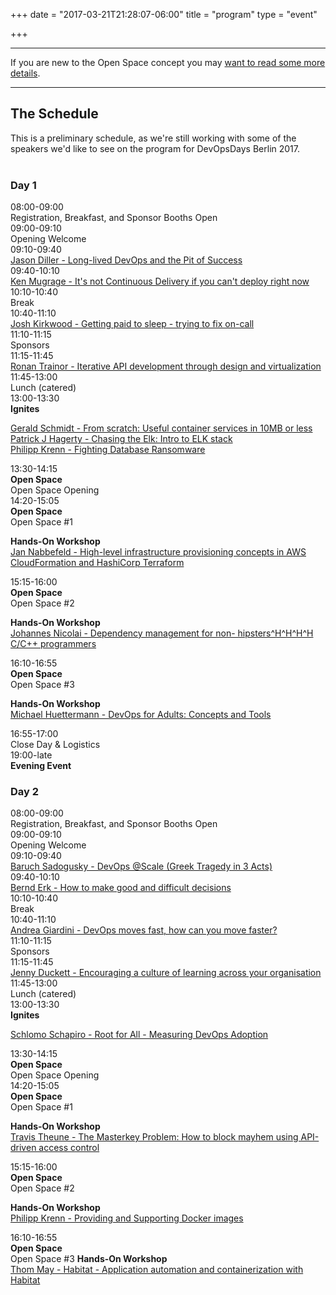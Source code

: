 +++
date = "2017-03-21T21:28:07-06:00"
title = "program"
type = "event"

+++

<div class = "row">
  <div class = "col-md-12">
    <hr />
    If you are new to the Open Space concept you may <a href="/pages/open-space-format">want to read some more details</a>.
    <hr />
  </div>
</div>

<div class = "row">
  <div class = "col-md-12 col-md-offset-4">
    <h2>The Schedule</h2>
    This is a preliminary schedule, as we're still working with some of the speakers we'd like to see on the program for DevOpsDays Berlin 2017.</br></br>
  </div>
</div>

<div class = "row">
  <div class = "col-md-6">
    <div class = "row">
      <div class = "col-md-12">
        <h3>Day 1</h3>
      </div>
    </div>
    <!-- this div is repeated for each timeslot -->
    <div class = "row">
      <div class = "col-md-4">
        <time>08:00-09:00</time>
      </div>
      <div class = "col-md-6 box">
        Registration, Breakfast, and Sponsor Booths Open
      </div>
    </div> <!-- end timeslot div -->
    <!-- this div is repeated for each timeslot -->
    <div class = "row">
      <div class = "col-md-4">
        <time>09:00-09:10</time>
      </div>
      <div class = "col-md-6 box">
        Opening Welcome
      </div>
    </div> <!-- end timeslot div -->
    <!-- this div is repeated for each timeslot -->
    <div class = "row">
      <div class = "col-md-4">
        <time>09:10-09:40</time>
      </div>
      <div class = "col-md-6 box">
	    <a href="/events/2017-berlin/program/jason-diller/">Jason Diller - Long-lived DevOps and the Pit of Success</a></br>
      </div>
    </div> <!-- end timeslot div -->
    <!-- this div is repeated for each timeslot -->
    <div class = "row">
      <div class = "col-md-4">
        <time>09:40-10:10</time>
      </div>
      <div class = "col-md-6 box">
	    <a href="/events/2017-berlin/program/ken-mugrage/">Ken Mugrage - It's not Continuous Delivery if you can't deploy right now</a></br>
      </div>
    </div> <!-- end timeslot div -->
    <!-- this div is repeated for each timeslot -->
    <div class = "row">
      <div class = "col-md-4">
        <time>10:10-10:40</time>
      </div>
      <div class = "col-md-6 box">
        Break
      </div>
    </div> <!-- end timeslot div -->
    <!-- this div is repeated for each timeslot -->
    <div class = "row">
      <div class = "col-md-4">
        <time>10:40-11:10</time>
      </div>
      <div class = "col-md-6 box">
	    <a href="/events/2017-berlin/program/josh-kirkwood/">Josh Kirkwood - Getting paid to sleep - trying to fix on-call</a></br>
      </div>
    </div> <!-- end timeslot div -->
    <!-- this div is repeated for each timeslot -->
    <div class = "row">
      <div class = "col-md-4">
        <time>11:10-11:15</time>
      </div>
      <div class = "col-md-6 box">
        Sponsors
      </div>
    </div> <!-- end timeslot div -->
    <!-- this div is repeated for each timeslot -->
    <div class = "row">
      <div class = "col-md-4">
        <time>11:15-11:45</time>
      </div>
      <div class = "col-md-6 box">
	    <a href="/events/2017-berlin/program/ronan-trainor/">Ronan Trainor - Iterative API development through design and virtualization</a></br>
      </div>
    </div> <!-- end timeslot div -->
    <!-- this div is repeated for each timeslot -->
    <div class = "row">
      <div class = "col-md-4">
        <time>11:45-13:00</time>
      </div>
      <div class = "col-md-6 box">
        Lunch (catered)
      </div>
    </div> <!-- end timeslot div -->
    <!-- this div is repeated for each timeslot -->
    <div class = "row">
      <div class = "col-md-4">
        <time>13:00-13:30</time>
      </div>
      <div class = "col-md-6 box">
        <strong>Ignites</strong><p>
	    <a href="/events/2017-berlin/program/gerald-schmidt/">Gerald Schmidt - From scratch: Useful container services in 10MB or less</a></br>
	    <a href="/events/2017-berlin/program/patrick-j-hagerty/">Patrick J Hagerty - Chasing the Elk: Intro to ELK stack</a></br>
	    <a href="/events/2017-berlin/program/philipp-krenn/">Philipp Krenn - Fighting Database Ransomware</a></br>
      </div>
    </div> <!-- end timeslot div -->
    <!-- this div is repeated for each timeslot -->
    <div class = "row">
      <div class = "col-md-4">
        <time>13:30-14:15</time>
      </div>
      <div class = "col-md-6 box">
        <strong>Open Space</strong><br />
        Open Space Opening
      </div>
    </div> <!-- end timeslot div -->
    <!-- this div is repeated for each timeslot -->
    <div class = "row">
      <div class = "col-md-4">
        <time>14:20-15:05</time>
      </div>
      <div class = "col-md-6 box">
        <strong>Open Space</strong><br />
        Open Space #1<p>
        <strong>Hands-On Workshop</strong><br />
	    <a href="/events/2017-berlin/program/jan-nabbefeld/">Jan Nabbefeld - High-level infrastructure provisioning concepts in AWS CloudFormation and HashiCorp Terraform</a></br>
      </div>
    </div> <!-- end timeslot div -->
    <!-- this div is repeated for each timeslot -->
    <div class = "row">
      <div class = "col-md-4">
        <time>15:15-16:00</time>
      </div>
      <div class = "col-md-6 box">
        <strong>Open Space</strong><br />
        Open Space #2<p>
        <strong>Hands-On Workshop</strong><br />
	    <a href="/events/2017-berlin/program/johannes-nicolai/">Johannes Nicolai - Dependency management for non- hipsters^H^H^H^H C/C++ programmers</a></br>
      </div>
    </div> <!-- end timeslot div -->
    <!-- this div is repeated for each timeslot -->
    <div class = "row">
      <div class = "col-md-4">
        <time>16:10-16:55</time>
      </div>
      <div class = "col-md-6 box">
        <strong>Open Space</strong><br />
        Open Space #3<p>
        <strong>Hands-On Workshop</strong><br />
	    <a href="/events/2017-berlin/program/michael-huettermann/">Michael Huettermann - DevOps for Adults: Concepts and Tools</a></br>
      </div>
    </div> <!-- end timeslot div -->
    <!-- this div is repeated for each timeslot -->
    <div class = "row">
      <div class = "col-md-4">
        <time>16:55-17:00</time>
      </div>
      <div class = "col-md-6 box">
        Close Day &amp; Logistics
      </div>
    </div> <!-- end timeslot div -->
    <!-- this div is repeated for each timeslot -->
    <div class = "row">
      <div class = "col-md-4">
        <time>19:00-late</time>
      </div>
      <div class = "col-md-6 box">
        <strong>Evening Event</strong><br>
      </div>
    </div> <!-- end timeslot div -->






  </div><!-- end day 1 -->
  <div class = "col-md-6">
    <div class = "row">
      <div class = "col-md-12">
        <h3>Day 2</h3>
      </div>
    </div>
    <!-- this div is repeated for each timeslot -->
    <div class = "row">
      <div class = "col-md-4">
        <time>08:00-09:00</time>
      </div>
      <div class = "col-md-6 box">
        Registration, Breakfast, and Sponsor Booths Open
      </div>
    </div> <!-- end timeslot div -->
    <!-- this div is repeated for each timeslot -->
    <div class = "row">
      <div class = "col-md-4">
        <time>09:00-09:10</time>
      </div>
      <div class = "col-md-6 box">
        Opening Welcome
      </div>
    </div> <!-- end timeslot div -->
    <!-- this div is repeated for each timeslot -->
    <div class = "row">
      <div class = "col-md-4">
        <time>09:10-09:40</time>
      </div>
      <div class = "col-md-6 box">
        <a href="/events/2017-berlin/program/baruch-sadogusky/">Baruch Sadogusky - DevOps @Scale (Greek Tragedy in 3 Acts)</a></br>
      </div>
    </div> <!-- end timeslot div -->
    <!-- this div is repeated for each timeslot -->
    <div class = "row">
      <div class = "col-md-4">
        <time>09:40-10:10</time>
      </div>
      <div class = "col-md-6 box">
	    <a href="/events/2017-berlin/program/bernd-erk/">Bernd Erk - How to make good and difficult decisions</a></br>
      </div>
    </div> <!-- end timeslot div -->
    <!-- this div is repeated for each timeslot -->
    <div class = "row">
      <div class = "col-md-4">
        <time>10:10-10:40</time>
      </div>
      <div class = "col-md-6 box">
        Break
      </div>
    </div> <!-- end timeslot div -->
    <!-- this div is repeated for each timeslot -->
    <div class = "row">
      <div class = "col-md-4">
        <time>10:40-11:10</time>
      </div>
      <div class = "col-md-6 box">
	    <a href="/events/2017-berlin/program/andrea-giardini/">Andrea Giardini - DevOps moves fast, how can you move faster?</a></br>
      </div>
    </div> <!-- end timeslot div -->
    <!-- this div is repeated for each timeslot -->
    <div class = "row">
      <div class = "col-md-4">
        <time>11:10-11:15</time>
      </div>
      <div class = "col-md-6 box">
        Sponsors
      </div>
    </div> <!-- end timeslot div -->
    <!-- this div is repeated for each timeslot -->
    <div class = "row">
      <div class = "col-md-4">
        <time>11:15-11:45</time>
      </div>
      <div class = "col-md-6 box">
	    <a href="/events/2017-berlin/program/jenny-duckett/">Jenny Duckett - Encouraging a culture of learning across your organisation </a></br>
      </div>
    </div> <!-- end timeslot div -->
    <!-- this div is repeated for each timeslot -->
    <div class = "row">
      <div class = "col-md-4">
        <time>11:45-13:00</time>
      </div>
      <div class = "col-md-6 box">
        Lunch (catered)
      </div>
    </div> <!-- end timeslot div -->
    <!-- this div is repeated for each timeslot -->
    <div class = "row">
      <div class = "col-md-4">
        <time>13:00-13:30</time>
      </div>
      <div class = "col-md-6 box">
        <strong>Ignites</strong><p>
	    <a href="/events/2017-berlin/program/schlomo-schapiro/">Schlomo Schapiro - Root for All - Measuring DevOps Adoption</a></br>
      </div>
    </div> <!-- end timeslot div -->
    <!-- this div is repeated for each timeslot -->
    <div class = "row">
      <div class = "col-md-4">
        <time>13:30-14:15</time>
      </div>
      <div class = "col-md-6 box">
        <strong>Open Space</strong><br />
        Open Space Opening
      </div>
    </div> <!-- end timeslot div -->
    <!-- this div is repeated for each timeslot -->
    <div class = "row">
      <div class = "col-md-4">
        <time>14:20-15:05</time>
      </div>
      <div class = "col-md-6 box">
        <strong>Open Space</strong><br />
        Open Space #1<p>
        <strong>Hands-On Workshop</strong><br />
	    <a href="/events/2017-berlin/program/travis-theune/">Travis Theune - The Masterkey Problem: How to block mayhem using API-driven access control</a></br>
      </div>
    </div> <!-- end timeslot div -->
    <!-- this div is repeated for each timeslot -->
    <div class = "row">
      <div class = "col-md-4">
        <time>15:15-16:00</time>
      </div>
      <div class = "col-md-6 box">
        <strong>Open Space</strong><br />
        Open Space #2<p>
        <strong>Hands-On Workshop</strong><br />
	    <a href="/events/2017-berlin/program/philip-krenn2/">Philipp Krenn - Providing and Supporting Docker images</a></br>
      </div>
    </div> <!-- end timeslot div -->
    <!-- this div is repeated for each timeslot -->
    <div class = "row">
      <div class = "col-md-4">
        <time>16:10-16:55</time>
      </div>
      <div class = "col-md-6 box">
        <strong>Open Space</strong><br />
        Open Space #3
        <strong>Hands-On Workshop</strong><br />
	    <a href="/events/2017-berlin/program/thom-may/">Thom May - Habitat - Application automation and containerization with Habitat</a></br>
      </div>
    </div> <!-- end timeslot div -->
  </div><!-- end day 2 -->
</div>
